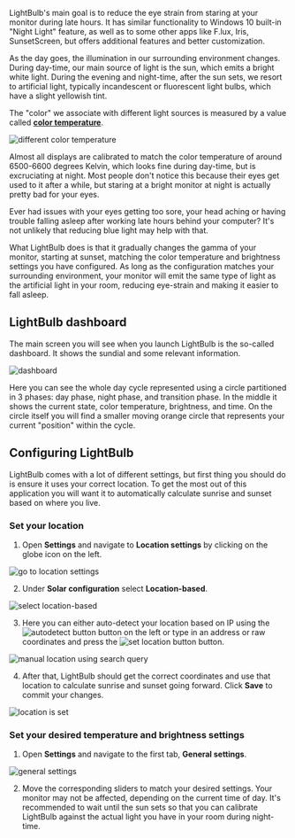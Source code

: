 LightBulb's main goal is to reduce the eye strain from staring at your monitor during late hours. It has similar functionality to Windows 10 built-in "Night Light" feature, as well as to some other apps like F.lux, Iris, SunsetScreen, but offers additional features and better customization.

As the day goes, the illumination in our surrounding environment changes. During day-time, our main source of light is the sun, which emits a bright white light. During the evening and night-time, after the sun sets, we resort to artificial light, typically incandescent or fluorescent light bulbs, which have a slight yellowish tint.

The "color" we associate with different light sources is measured by a value called [**color temperature**](https://en.wikipedia.org/wiki/Color_temperature).

![different color temperature](https://i.imgur.com/LeQm9iM.png)

Almost all displays are calibrated to match the color temperature of around 6500-6600 degrees Kelvin, which looks fine during day-time, but is excruciating at night. Most people don't notice this because their eyes get used to it after a while, but staring at a bright monitor at night is actually pretty bad for your eyes.

Ever had issues with your eyes getting too sore, your head aching or having trouble falling asleep after working late hours behind your computer? It's not unlikely that reducing blue light may help with that.

What LightBulb does is that it gradually changes the gamma of your monitor, starting at sunset, matching the color temperature and brightness settings you have configured. As long as the configuration matches your surrounding environment, your monitor will emit the same type of light as the artificial light in your room, reducing eye-strain and making it easier to fall asleep.

## LightBulb dashboard

The main screen you will see when you launch LightBulb is the so-called dashboard. It shows the sundial and some relevant information.

![dashboard](https://i.imgur.com/5AlA3zz.png)

Here you can see the whole day cycle represented using a circle partitioned in 3 phases: day phase, night phase, and transition phase. In the middle it shows the current state, color temperature, brightness, and time. On the circle itself you will find a smaller moving orange circle that represents your current "position" within the cycle.

## Configuring LightBulb

LightBulb comes with a lot of different settings, but first thing you should do is ensure it uses your correct location. To get the most out of this application you will want it to automatically calculate sunrise and sunset based on where you live.

### Set your location

1. Open **Settings** and navigate to **Location settings** by clicking on the globe icon on the left.

![go to location settings](https://i.imgur.com/q7rHaQd.png)

2. Under **Solar configuration** select **Location-based**.

![select location-based](https://i.imgur.com/HnirJXg.png)

3. Here you can either auto-detect your location based on IP using the ![autodetect button](https://i.imgur.com/tiMDJGA.png) button on the left or type in an address or raw coordinates and press the ![set location button](https://i.imgur.com/rPRJO6J.png) button.

![manual location using search query](https://i.imgur.com/rX298oZ.png)

4. After that, LightBulb should get the correct coordinates and use that location to calculate sunrise and sunset going forward. Click **Save** to commit your changes.

![location is set](https://i.imgur.com/JtoV2Bm.png)

### Set your desired temperature and brightness settings

1. Open **Settings** and navigate to the first tab, **General settings**.

![general settings](https://i.imgur.com/sf0TrF4.png)

2. Move the corresponding sliders to match your desired settings. Your monitor may not be affected, depending on the current time of day. It's recommended to wait until the sun sets so that you can calibrate LightBulb against the actual light you have in your room during night-time.